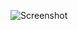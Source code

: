![Screenshot](https://raw.githubusercontent.com/Cryakl/Ultimate-RAT-Collection/refs/heads/main/DonaldDick/Donald%20Dick%201.53/Screenshot.png)
